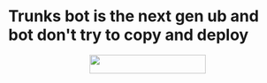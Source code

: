 # Trunks bot is the next gen ub and bot don't try to copy and deploy 
<p align="center"><a href="https://dashboard.heroku.com/new?template=https://github.com/ashui501/Trunks-itachi-style-bot"> <img 
src="https://img.shields.io/badge/Deploy%20To%20Heroku-pink?style=flat&logo=heroku" width="210" height="34.45" /></a></p>
